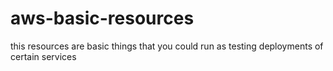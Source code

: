 # aws-basic-resources

this resources are basic things that you could run as testing deployments of certain services